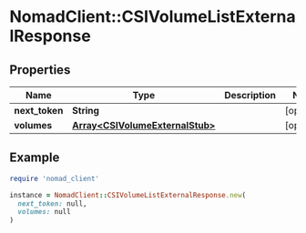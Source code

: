 # NomadClient::CSIVolumeListExternalResponse

## Properties

| Name | Type | Description | Notes |
| ---- | ---- | ----------- | ----- |
| **next_token** | **String** |  | [optional] |
| **volumes** | [**Array&lt;CSIVolumeExternalStub&gt;**](CSIVolumeExternalStub.md) |  | [optional] |

## Example

```ruby
require 'nomad_client'

instance = NomadClient::CSIVolumeListExternalResponse.new(
  next_token: null,
  volumes: null
)
```

